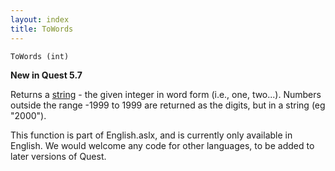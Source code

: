 ```yaml
---
layout: index
title: ToWords
---
```


    ToWords (int)

**New in Quest 5.7**    

Returns a [string](../types/string.html) - the given integer in word form (i.e., one, two...). Numbers outside the range -1999 to 1999 are returned as the digits, but in a string (eg "2000").

This function is part of English.aslx, and is currently only available in English. We would welcome any code for other languages, to be added to later versions of Quest.